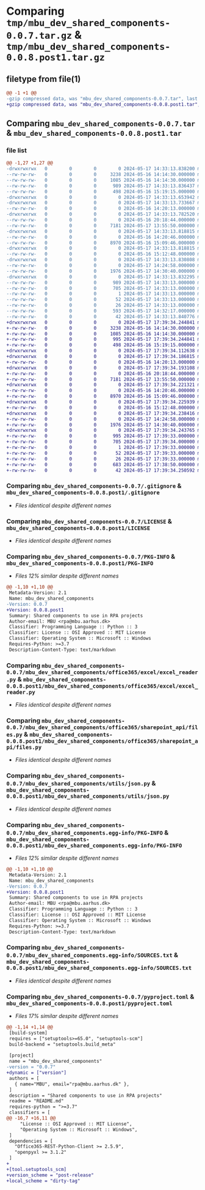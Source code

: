 # Comparing `tmp/mbu_dev_shared_components-0.0.7.tar.gz` & `tmp/mbu_dev_shared_components-0.0.8.post1.tar.gz`

## filetype from file(1)

```diff
@@ -1 +1 @@
-gzip compressed data, was "mbu_dev_shared_components-0.0.7.tar", last modified: Fri May 17 14:33:13 2024, max compression
+gzip compressed data, was "mbu_dev_shared_components-0.0.8.post1.tar", last modified: Fri May 17 17:39:34 2024, max compression
```

## Comparing `mbu_dev_shared_components-0.0.7.tar` & `mbu_dev_shared_components-0.0.8.post1.tar`

### file list

```diff
@@ -1,27 +1,27 @@
-drwxrwxrwx   0        0        0        0 2024-05-17 14:33:13.838200 mbu_dev_shared_components-0.0.7/
--rw-rw-rw-   0        0        0     3238 2024-05-16 14:14:30.000000 mbu_dev_shared_components-0.0.7/.gitignore
--rw-rw-rw-   0        0        0     1085 2024-05-16 14:14:30.000000 mbu_dev_shared_components-0.0.7/LICENSE
--rw-rw-rw-   0        0        0      989 2024-05-17 14:33:13.836437 mbu_dev_shared_components-0.0.7/PKG-INFO
--rw-rw-rw-   0        0        0      498 2024-05-16 15:19:15.000000 mbu_dev_shared_components-0.0.7/README.md
-drwxrwxrwx   0        0        0        0 2024-05-17 14:33:13.653942 mbu_dev_shared_components-0.0.7/mbu_dev_shared_components/
-drwxrwxrwx   0        0        0        0 2024-05-17 14:33:13.733667 mbu_dev_shared_components-0.0.7/mbu_dev_shared_components/office365/
--rw-rw-rw-   0        0        0        0 2024-05-16 14:20:13.000000 mbu_dev_shared_components-0.0.7/mbu_dev_shared_components/office365/__init__.py
-drwxrwxrwx   0        0        0        0 2024-05-17 14:33:13.782520 mbu_dev_shared_components-0.0.7/mbu_dev_shared_components/office365/excel/
--rw-rw-rw-   0        0        0        0 2024-05-16 20:18:44.000000 mbu_dev_shared_components-0.0.7/mbu_dev_shared_components/office365/excel/__init__.py
--rw-rw-rw-   0        0        0     7181 2024-05-17 13:55:50.000000 mbu_dev_shared_components-0.0.7/mbu_dev_shared_components/office365/excel/excel_reader.py
-drwxrwxrwx   0        0        0        0 2024-05-17 14:33:13.818815 mbu_dev_shared_components-0.0.7/mbu_dev_shared_components/office365/sharepoint_api/
--rw-rw-rw-   0        0        0        0 2024-05-16 14:20:46.000000 mbu_dev_shared_components-0.0.7/mbu_dev_shared_components/office365/sharepoint_api/__init__.py
--rw-rw-rw-   0        0        0     8970 2024-05-16 15:09:46.000000 mbu_dev_shared_components-0.0.7/mbu_dev_shared_components/office365/sharepoint_api/files.py
-drwxrwxrwx   0        0        0        0 2024-05-17 14:33:13.818815 mbu_dev_shared_components-0.0.7/mbu_dev_shared_components/os2forms_api/
--rw-rw-rw-   0        0        0        0 2024-05-16 15:12:48.000000 mbu_dev_shared_components-0.0.7/mbu_dev_shared_components/os2forms_api/__init__.py
-drwxrwxrwx   0        0        0        0 2024-05-17 14:33:13.830808 mbu_dev_shared_components-0.0.7/mbu_dev_shared_components/utils/
--rw-rw-rw-   0        0        0        0 2024-05-17 14:24:58.000000 mbu_dev_shared_components-0.0.7/mbu_dev_shared_components/utils/__init__.py
--rw-rw-rw-   0        0        0     1976 2024-05-17 14:30:40.000000 mbu_dev_shared_components-0.0.7/mbu_dev_shared_components/utils/json.py
-drwxrwxrwx   0        0        0        0 2024-05-17 14:33:13.832295 mbu_dev_shared_components-0.0.7/mbu_dev_shared_components.egg-info/
--rw-rw-rw-   0        0        0      989 2024-05-17 14:33:13.000000 mbu_dev_shared_components-0.0.7/mbu_dev_shared_components.egg-info/PKG-INFO
--rw-rw-rw-   0        0        0      705 2024-05-17 14:33:13.000000 mbu_dev_shared_components-0.0.7/mbu_dev_shared_components.egg-info/SOURCES.txt
--rw-rw-rw-   0        0        0        1 2024-05-17 14:33:13.000000 mbu_dev_shared_components-0.0.7/mbu_dev_shared_components.egg-info/dependency_links.txt
--rw-rw-rw-   0        0        0       52 2024-05-17 14:33:13.000000 mbu_dev_shared_components-0.0.7/mbu_dev_shared_components.egg-info/requires.txt
--rw-rw-rw-   0        0        0       26 2024-05-17 14:33:13.000000 mbu_dev_shared_components-0.0.7/mbu_dev_shared_components.egg-info/top_level.txt
--rw-rw-rw-   0        0        0      593 2024-05-17 14:32:17.000000 mbu_dev_shared_components-0.0.7/pyproject.toml
--rw-rw-rw-   0        0        0       42 2024-05-17 14:33:13.840776 mbu_dev_shared_components-0.0.7/setup.cfg
+drwxrwxrwx   0        0        0        0 2024-05-17 17:39:34.244841 mbu_dev_shared_components-0.0.8.post1/
+-rw-rw-rw-   0        0        0     3238 2024-05-16 14:14:30.000000 mbu_dev_shared_components-0.0.8.post1/.gitignore
+-rw-rw-rw-   0        0        0     1085 2024-05-16 14:14:30.000000 mbu_dev_shared_components-0.0.8.post1/LICENSE
+-rw-rw-rw-   0        0        0      995 2024-05-17 17:39:34.244841 mbu_dev_shared_components-0.0.8.post1/PKG-INFO
+-rw-rw-rw-   0        0        0      498 2024-05-16 15:19:15.000000 mbu_dev_shared_components-0.0.8.post1/README.md
+drwxrwxrwx   0        0        0        0 2024-05-17 17:39:34.112638 mbu_dev_shared_components-0.0.8.post1/mbu_dev_shared_components/
+drwxrwxrwx   0        0        0        0 2024-05-17 17:39:34.186815 mbu_dev_shared_components-0.0.8.post1/mbu_dev_shared_components/office365/
+-rw-rw-rw-   0        0        0        0 2024-05-16 14:20:13.000000 mbu_dev_shared_components-0.0.8.post1/mbu_dev_shared_components/office365/__init__.py
+drwxrwxrwx   0        0        0        0 2024-05-17 17:39:34.193108 mbu_dev_shared_components-0.0.8.post1/mbu_dev_shared_components/office365/excel/
+-rw-rw-rw-   0        0        0        0 2024-05-16 20:18:44.000000 mbu_dev_shared_components-0.0.8.post1/mbu_dev_shared_components/office365/excel/__init__.py
+-rw-rw-rw-   0        0        0     7181 2024-05-17 13:55:50.000000 mbu_dev_shared_components-0.0.8.post1/mbu_dev_shared_components/office365/excel/excel_reader.py
+drwxrwxrwx   0        0        0        0 2024-05-17 17:39:34.221321 mbu_dev_shared_components-0.0.8.post1/mbu_dev_shared_components/office365/sharepoint_api/
+-rw-rw-rw-   0        0        0        0 2024-05-16 14:20:46.000000 mbu_dev_shared_components-0.0.8.post1/mbu_dev_shared_components/office365/sharepoint_api/__init__.py
+-rw-rw-rw-   0        0        0     8970 2024-05-16 15:09:46.000000 mbu_dev_shared_components-0.0.8.post1/mbu_dev_shared_components/office365/sharepoint_api/files.py
+drwxrwxrwx   0        0        0        0 2024-05-17 17:39:34.225939 mbu_dev_shared_components-0.0.8.post1/mbu_dev_shared_components/os2forms_api/
+-rw-rw-rw-   0        0        0        0 2024-05-16 15:12:48.000000 mbu_dev_shared_components-0.0.8.post1/mbu_dev_shared_components/os2forms_api/__init__.py
+drwxrwxrwx   0        0        0        0 2024-05-17 17:39:34.238416 mbu_dev_shared_components-0.0.8.post1/mbu_dev_shared_components/utils/
+-rw-rw-rw-   0        0        0        0 2024-05-17 14:24:58.000000 mbu_dev_shared_components-0.0.8.post1/mbu_dev_shared_components/utils/__init__.py
+-rw-rw-rw-   0        0        0     1976 2024-05-17 14:30:40.000000 mbu_dev_shared_components-0.0.8.post1/mbu_dev_shared_components/utils/json.py
+drwxrwxrwx   0        0        0        0 2024-05-17 17:39:34.243765 mbu_dev_shared_components-0.0.8.post1/mbu_dev_shared_components.egg-info/
+-rw-rw-rw-   0        0        0      995 2024-05-17 17:39:33.000000 mbu_dev_shared_components-0.0.8.post1/mbu_dev_shared_components.egg-info/PKG-INFO
+-rw-rw-rw-   0        0        0      705 2024-05-17 17:39:34.000000 mbu_dev_shared_components-0.0.8.post1/mbu_dev_shared_components.egg-info/SOURCES.txt
+-rw-rw-rw-   0        0        0        1 2024-05-17 17:39:33.000000 mbu_dev_shared_components-0.0.8.post1/mbu_dev_shared_components.egg-info/dependency_links.txt
+-rw-rw-rw-   0        0        0       52 2024-05-17 17:39:33.000000 mbu_dev_shared_components-0.0.8.post1/mbu_dev_shared_components.egg-info/requires.txt
+-rw-rw-rw-   0        0        0       26 2024-05-17 17:39:33.000000 mbu_dev_shared_components-0.0.8.post1/mbu_dev_shared_components.egg-info/top_level.txt
+-rw-rw-rw-   0        0        0      683 2024-05-17 17:38:50.000000 mbu_dev_shared_components-0.0.8.post1/pyproject.toml
+-rw-rw-rw-   0        0        0       42 2024-05-17 17:39:34.250592 mbu_dev_shared_components-0.0.8.post1/setup.cfg
```

### Comparing `mbu_dev_shared_components-0.0.7/.gitignore` & `mbu_dev_shared_components-0.0.8.post1/.gitignore`

 * *Files identical despite different names*

### Comparing `mbu_dev_shared_components-0.0.7/LICENSE` & `mbu_dev_shared_components-0.0.8.post1/LICENSE`

 * *Files identical despite different names*

### Comparing `mbu_dev_shared_components-0.0.7/PKG-INFO` & `mbu_dev_shared_components-0.0.8.post1/PKG-INFO`

 * *Files 12% similar despite different names*

```diff
@@ -1,10 +1,10 @@
 Metadata-Version: 2.1
 Name: mbu_dev_shared_components
-Version: 0.0.7
+Version: 0.0.8.post1
 Summary: Shared components to use in RPA projects
 Author-email: MBU <rpa@mbu.aarhus.dk>
 Classifier: Programming Language :: Python :: 3
 Classifier: License :: OSI Approved :: MIT License
 Classifier: Operating System :: Microsoft :: Windows
 Requires-Python: >=3.7
 Description-Content-Type: text/markdown
```

### Comparing `mbu_dev_shared_components-0.0.7/mbu_dev_shared_components/office365/excel/excel_reader.py` & `mbu_dev_shared_components-0.0.8.post1/mbu_dev_shared_components/office365/excel/excel_reader.py`

 * *Files identical despite different names*

### Comparing `mbu_dev_shared_components-0.0.7/mbu_dev_shared_components/office365/sharepoint_api/files.py` & `mbu_dev_shared_components-0.0.8.post1/mbu_dev_shared_components/office365/sharepoint_api/files.py`

 * *Files identical despite different names*

### Comparing `mbu_dev_shared_components-0.0.7/mbu_dev_shared_components/utils/json.py` & `mbu_dev_shared_components-0.0.8.post1/mbu_dev_shared_components/utils/json.py`

 * *Files identical despite different names*

### Comparing `mbu_dev_shared_components-0.0.7/mbu_dev_shared_components.egg-info/PKG-INFO` & `mbu_dev_shared_components-0.0.8.post1/mbu_dev_shared_components.egg-info/PKG-INFO`

 * *Files 12% similar despite different names*

```diff
@@ -1,10 +1,10 @@
 Metadata-Version: 2.1
 Name: mbu_dev_shared_components
-Version: 0.0.7
+Version: 0.0.8.post1
 Summary: Shared components to use in RPA projects
 Author-email: MBU <rpa@mbu.aarhus.dk>
 Classifier: Programming Language :: Python :: 3
 Classifier: License :: OSI Approved :: MIT License
 Classifier: Operating System :: Microsoft :: Windows
 Requires-Python: >=3.7
 Description-Content-Type: text/markdown
```

### Comparing `mbu_dev_shared_components-0.0.7/mbu_dev_shared_components.egg-info/SOURCES.txt` & `mbu_dev_shared_components-0.0.8.post1/mbu_dev_shared_components.egg-info/SOURCES.txt`

 * *Files identical despite different names*

### Comparing `mbu_dev_shared_components-0.0.7/pyproject.toml` & `mbu_dev_shared_components-0.0.8.post1/pyproject.toml`

 * *Files 17% similar despite different names*

```diff
@@ -1,14 +1,14 @@
 [build-system]
 requires = ["setuptools>=65.0", "setuptools-scm"]
 build-backend = "setuptools.build_meta"
 
 [project]
 name = "mbu_dev_shared_components"
-version = "0.0.7"
+dynamic = ["version"]
 authors = [
   { name="MBU", email="rpa@mbu.aarhus.dk" },
 ]
 description = "Shared components to use in RPA projects"
 readme = "README.md"
 requires-python = ">=3.7"
 classifiers = [
@@ -16,7 +16,11 @@
     "License :: OSI Approved :: MIT License",
     "Operating System :: Microsoft :: Windows",
 ]
 dependencies = [
   "Office365-REST-Python-Client >= 2.5.9",
   "openpyxl >= 3.1.2"
 ]
+
+[tool.setuptools_scm]
+version_scheme = "post-release"
+local_scheme = "dirty-tag"
```

